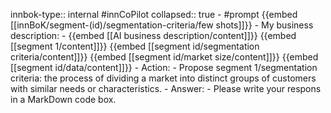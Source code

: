innbok-type:: internal
#innCoPilot
collapsed:: true
	- #prompt {{embed [[innBoK/segment-(id)/segmentation-criteria/few shots]]}}
		- My business description:
		- {{embed [[AI business description/content]]}} {{embed [[segment 1/content]]}} {{embed [[segment id/segmentation criteria/content]]}} {{embed [[segment id/market size/content]]}} {{embed [[segment id/data/content]]}}
		- Action:
		- Propose segment 1/segmentation criteria: the process of dividing a market into distinct groups of customers with similar needs or characteristics.
		- Answer:
		- Please write your respons in a MarkDown code box.




